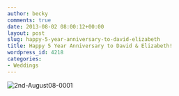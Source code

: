 ```yaml
---
author: becky
comments: true
date: 2013-08-02 08:00:12+00:00
layout: post
slug: happy-5-year-anniversary-to-david-elizabeth
title: Happy 5 Year Anniversary to David & Elizabeth!
wordpress_id: 4218
categories:
- Weddings
---
```


![2nd-August08-0001](http://www.beckyjenson.com/wp-content/uploads/2013/01/2nd-August08-0001.jpg)
